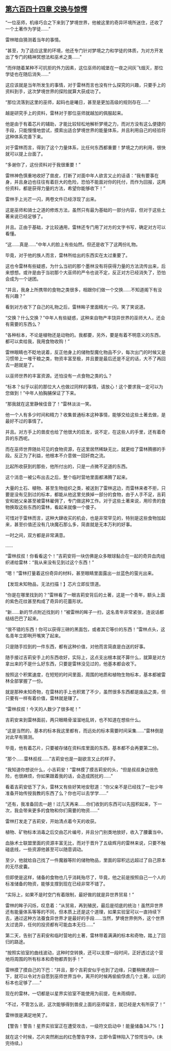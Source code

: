 ## [第六百四十四章 交换与惊愕](https://www.xxbiquge.com/11_11222/8981278.html)


  “一位巫师，机缘巧合之下来到了梦境世界，他被这里的奇异环境所迷住，还收了一个土著作为学徒……”

  雷林暗自猜测着当年的事情。

  “甚至，为了适应这里的环境，他还专门针对梦境之力和学徒的体质，为对方开发出了专门的精神冥想法和巫术之类……”

  “而伴随着某种不可抗拒的外力因素，这位巫师的城堡在一夜之间灰飞烟灭，那位学徒也在随后消失……”

  这应该就是当年所发生的事情，对于雷林而言也没有什么探究的兴趣，只要手上的资料到手，这次梦境世界的探险就算大获成功了。

  “那位流落到这里的巫师，起码也是曦日，甚至是更加高级的规则存在……”

  越是研究手上的资料，雷林对于那位巫师就越加的佩服起来。

  他是由于有着芯片的辅助，才能比较轻松地解析梦境之力，而对方没有这么便捷的手段，只能慢慢地尝试，摸索出适合梦境世界的能量体系，并且利用自己的经验将这种体系完善下来。

  对于雷林而言，得到了这个力量体系，比任何东西都重要！梦境之力的利用，很快就可以提上台面了。

  “多谢你了，这份资料对于我很重要！”

  雷林神色慎重地收好了兽皮，打断了对面中年人欲言又止的话语：“我有要事在身，并且身边也往往有着巨大的危险，恐怕不能面对你的托付，而作为回报，这两份资料，都是获得力量的方法，希望你能够收下！”

  雷林手上光芒一闪，两卷文件已经浮现了出来。

  这是巫师和骑士之道的修炼方法，虽然只有最为基础的一部分内容，但对于这些土著来说已经足够了。

  并且。正由于基础，才比较通用，雷林还专门用了对方的文字书写，确定对方可以看懂。

  “这……真是……”中年人的脸上有些灿然。但还是收下了这两份礼物。

  毕竟，对于他的族人而言，雷林所给出的东西实在太过重要了。

  这也令雷林有些疑惑，为什么当初的那个墨林没有将获得力量的方法流传出来，后来想想。或许是由于当初那个大巫师的严令也说不定，反正对方已经消失了，恐怕会成为一个谜团。

  “并且，我身上所携带的食物之类很多，相跟你们做一个交换……不知道阁下有没有兴趣？”

  看到对方收下了自己的礼物之后，雷林眸子里面精光一闪，笑了笑说道。

  “交换？什么交换？”中年人有些疑惑，这种来自物产丰饶异世界的巫师大人，还会有需要的东西么？

  “各种标本，不论是植物还是动物的。我都要，另外，要是有着不明意义的东西，都可以卖给我，我用食物收购！”

  雷林眼睛也不眨地说着，反正他身上的储物型魔化物品不少，每次出门的时候又是习惯带上一堆干粮之类，物资丰富至极，并且要是最后还是不足的话，大不了再回去一趟就是了。

  以巫师世界的丰富资源。还怕没有一点食物之类的么？

  “标本？似乎以前的那位大人也做过同样的事情，请放心！这个要求我一定可以为您做到！”中年人拍胸脯保证了下来。

  “那我就在这里静候佳音了！”雷林淡淡一笑。

  他一个人有多少时间和精力？收集普通标本这种事情，能够交给这些土著去做，是最好不过的事情了。

  并且。对方手上的兽皮也给了他很大的启发，说不定，在这些人的手里，还有着奇异的东西呢。

  而在巫师世界随处可见的食物资源，在这里居然稀缺无比，就更给了雷林腾挪的手段。反正为了利益，他根本不介意做一回奸商之流。

  比起所收获到的那些，他所付出的，只是一点微不足道的东西。

  这个消息一被公布出去之后，整个临时营地里面都沸腾了起来。

  大量的土石、植物、甚至生物组织之类，被送到了雷林这边，而雷林来者不拒，只要是没有见到过的标本，都能从他这里兑换掉一部分的食物，由于人手不足，吉莉安和她父亲甚至被雷林雇佣了，专门做这种工作。对于这些土著来说，用珍贵的食物换取这些东西的雷林，看起来就像一个傻子。

  可惜对于雷林而言，这种大肆收买的机会，也是非常罕见的，特别是这些食物加起来，甚至价值还没有几块魔石那么多，简直就是无本万利的好事。

  一时之间，双方都是非常满意。

  ……

  “雷林叔叔！你看看这个！”吉莉安将一块仿佛是众多眼球黏合在一起的奇异血肉组织递给雷林：“我从来没有见到过这个东西！”

  “嗯！”雷林打量着这份奇异的材料，甚至眼睛里面露出一丝蓝色的萤光出来。

  【发现未知物品，无法扫描！】芯片立即反馈道。

  “你是在哪里找到的？”雷林看了一眼吉莉安背后的土著，这是一个青年，额头上面的紫色花纹甚至构成了奇异的花蕾形状。

  “新……新的节点附近找到的！”被雷林的眸子一扫，这名青年非常紧张，连说话都结结巴巴了起来。

  “很不错的东西！你可以获得三磅的黑面包，或者其它等价的东西！”雷林点头，这名青年立即咧开嘴笑了起来。

  只是随手捡到的一件东西，都有这种价值，对他而言简直是白送的好事。

  随手接过吉莉安手上的东西收好，实际上，这点支出根本就不算什么，就算是对方拿出来的不是什么好东西，只要是雷林没见过的，他基本都会收下。

  按照这个积累速度，在短短的时间里面，周围的地质和植物生物标本，基本都被雷林全部掌握了一份。

  就是那种未知奇物，在雷林的手上也积累了不少，虽然很多东西都是废品之类，但只要有一样有着价值，雷林就是赚了。

  “雷林叔叔！今天的人数少了很多呢！”

  吉莉安来到雷林面前，两只眼睛骨溜溜地乱转，也不知道在想些什么。

  “这是当然的，基本的标本我这里都有，而远处的标本需要时间采集……”雷林倒是对此早有猜测。

  毕竟，他有着芯片，只要被存储在资料库里面的东西，基本都不会再要第二份。

  “那个……雷林叔叔……”吉莉安也是一副欲言又止的样子。

  “我知道你想说什么，小吉莉安！”雷林摸了摸吉莉安的头，“但是叔叔身边很危险，也很麻烦，你如果跟着我的话，会造成困扰的……”

  看着吉莉安低下了头，雷林又有些好笑地安慰道：“你父亲不是已经找了一批少年准备开始传授我教的东西了么？你也可以去学学……”

  “还有，我准备回去一趟！过几天再来……你们收到的东西可以先囤积起来，下一次，我会带来更多的食物和你们需要的物资……”

  雷林打发走了吉莉安，开始清点着今天的收获。

  植物、矿物标本消毒之后交由芯片编号，并且分门别类地放好，收入了腰囊当中。

  血脉术士联盟里面的资源丰富无比，而对于晋升了五级辉月的雷林来说，只要不触碰底线，一些资源他甚至可以随意调动。

  至少，他就给自己找了一件魔器等阶的储物物品，里面的容积远远超过了自己原本的无尽皮囊。

  但即使是这样，储备的食物也几乎消耗殆尽了，毕竟，他之前是按照自己一个人的标准储备的物资，能够支撑到现在已经非常不错了。

  “实际上，如果不是时空门有着限制，最好做的就是异世界贸易！”

  雷林的眸子闪烁，叹息着：“从贸易，再到殖民，最后是彻底的统治！虽然异世界还有能量体系等等的不同，但本质上还是这个道理，如果实验室可以一直持续下去，通过这种方法蚕食异世界才是最好的手段……当然，梦境世界例外，这个世界太过诡异，任何的投资都有可能血本无归……”

  第二天，告别了吉莉安和临时营地的土著，雷林带着满满的标本和奇物，踏上了回归的路途。

  “按照实验室的曲线波动，这种时空转换，还可以支撑一段时间，正好透过这个营地将周围的所有标本和奇物都弄到手！”

  雷林摸了摸自己的下巴：“并且，那个吉莉安似乎也到了边缘，只要稍微诱拐一下，就可以令对方自愿到巫师世界当中，离开的时候再偷偷俘虏几个土著，以后的标本也足够了……”

  现在的雷林，一切都是以星界实验室不能使用为前提，在未雨绸缪。

  “不过，不管怎么说，这次能够得到兽皮上面的巫师留言，就已经是大有所获了！”

  雷林很是满足地笑了。

  【警告！警告！星界实验室正在遭受攻击，一级符文启动中！能量储备34.7%！】

  就在这个时候，芯片突然刷出的红色警告字体，立即令雷林陷入了惊愕当中。(未完待续。)
